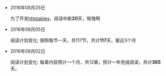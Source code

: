 * 2016年08月25日

  为了开发[httptables](https://github.com/WALL-E/httptables)，阅读中断**20**天，惭愧啊
  

* 2016年08月05日

  阅读计划变化: 按照每节一天，共117节，共计**117**天，接近3个月
  
* 2016年08月02日

  阅读计划变化: 每章内容预计一个月，共12章，预计一年完成阅读，共计**365**天。
